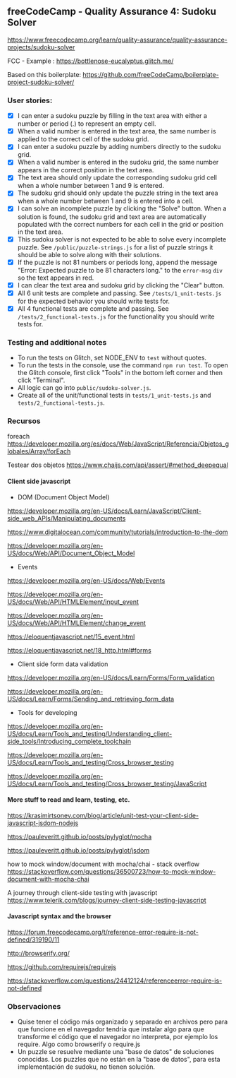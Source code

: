 **freeCodeCamp** - Quality Assurance 4: Sudoku Solver
------

<https://www.freecodecamp.org/learn/quality-assurance/quality-assurance-projects/sudoku-solver>

FCC - Example : <https://bottlenose-eucalyptus.glitch.me/>

Based on this boilerplate: <https://github.com/freeCodeCamp/boilerplate-project-sudoku-solver/>

### User stories:

- [x] I can enter a sudoku puzzle by filling in the text area with either a number or period (.) to represent an empty cell. 
- [x] When a valid number is entered in the text area, the same number is applied to the correct cell of the sudoku grid.
- [x] I can enter a sudoku puzzle by adding numbers directly to the sudoku grid.
- [x] When a valid number is entered in the sudoku grid, the same number appears in the correct position in the text area.
- [x] The text area should only update the corresponding sudoku grid cell when a whole number between 1 and 9 is entered.
- [x] The sudoku grid should only update the puzzle string in the text area when a whole number between 1 and 9 is entered into a cell.
- [x] I can solve an incomplete puzzle by clicking the "Solve" button. When a solution is found, the sudoku grid and text area are automatically populated with the correct numbers for each cell in the grid or position in the text area.
- [x] This sudoku solver is not expected to be able to solve every incomplete puzzle. See `/public/puzzle-strings.js` for a list of puzzle strings it should be able to solve along with their solutions.
- [x] If the puzzle is not 81 numbers or periods long, append the message "Error: Expected puzzle to be 81 characters long." to the `error-msg` `div` so the text appears in red.
- [x] I can clear the text area and sudoku grid by clicking the "Clear" button.
- [x] All 6 unit tests are complete and passing. See `/tests/1_unit-tests.js` for the expected behavior you should write tests for.
- [x] All 4 functional tests are complete and passing. See `/tests/2_functional-tests.js` for the functionality you should write tests for.

### Testing and additional notes

* To run the tests on Glitch, set NODE_ENV to `test` without quotes.
* To run the tests in the console, use the command `npm run test`. To open the Glitch console, first click "Tools" in the bottom left corner and then click "Terminal".
* All logic can go into `public/sudoku-solver.js`.
* Create all of the unit/functional tests in `tests/1_unit-tests.js` and `tests/2_functional-tests.js`.


### Recursos

foreach <https://developer.mozilla.org/es/docs/Web/JavaScript/Referencia/Objetos_globales/Array/forEach>

Testear dos objetos <https://www.chaijs.com/api/assert/#method_deepequal>

#### Client side javascript

- DOM (Document Object Model)

<https://developer.mozilla.org/en-US/docs/Learn/JavaScript/Client-side_web_APIs/Manipulating_documents>

<https://www.digitalocean.com/community/tutorials/introduction-to-the-dom>

<https://developer.mozilla.org/en-US/docs/Web/API/Document_Object_Model>

- Events

<https://developer.mozilla.org/en-US/docs/Web/Events>

<https://developer.mozilla.org/en-US/docs/Web/API/HTMLElement/input_event>

<https://developer.mozilla.org/en-US/docs/Web/API/HTMLElement/change_event>

<https://eloquentjavascript.net/15_event.html>

<https://eloquentjavascript.net/18_http.html#forms>

- Client side form data validation

<https://developer.mozilla.org/en-US/docs/Learn/Forms/Form_validation>

<https://developer.mozilla.org/en-US/docs/Learn/Forms/Sending_and_retrieving_form_data>

- Tools for developing

<https://developer.mozilla.org/en-US/docs/Learn/Tools_and_testing/Understanding_client-side_tools/Introducing_complete_toolchain>

<https://developer.mozilla.org/en-US/docs/Learn/Tools_and_testing/Cross_browser_testing>

<https://developer.mozilla.org/en-US/docs/Learn/Tools_and_testing/Cross_browser_testing/JavaScript>

#### More stuff to read and learn, testing, etc.

<https://krasimirtsonev.com/blog/article/unit-test-your-client-side-javascript-jsdom-nodejs>

<https://pauleveritt.github.io/posts/pylyglot/mocha>

<https://pauleveritt.github.io/posts/pylyglot/jsdom>

how to mock window/document with mocha/chai - stack overflow
<https://stackoverflow.com/questions/36500723/how-to-mock-window-document-with-mocha-chai>

A journey through client-side testing with javascript
<https://www.telerik.com/blogs/journey-client-side-testing-javascript>

#### Javascript syntax and the browser

<https://forum.freecodecamp.org/t/reference-error-require-is-not-defined/319190/11>

<http://browserify.org/>

<https://github.com/requirejs/requirejs>

<https://stackoverflow.com/questions/24412124/referenceerror-require-is-not-defined>

### Observaciones

- Quise tener el código más organizado y separado en archivos pero para que funcione en el navegador tendría que instalar algo para que transforme el código que el navegador no interpreta, por ejemplo los require. Algo como browserify o require.js
- Un puzzle se resuelve mediante una "base de datos" de soluciones conocidas. Los puzzles que no están en la "base de
datos", para esta implementación de sudoku, no tienen solución.
